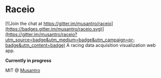 # Raceio

[![Join the chat at https://gitter.im/musantro/raceio](https://badges.gitter.im/musantro/raceio.svg)](https://gitter.im/musantro/raceio?utm_source=badge&utm_medium=badge&utm_campaign=pr-badge&utm_content=badge)
A racing data acquisition visualization web app.

**Currently in progress**

MIT @ [Musantro](http://github.com/musantro)
